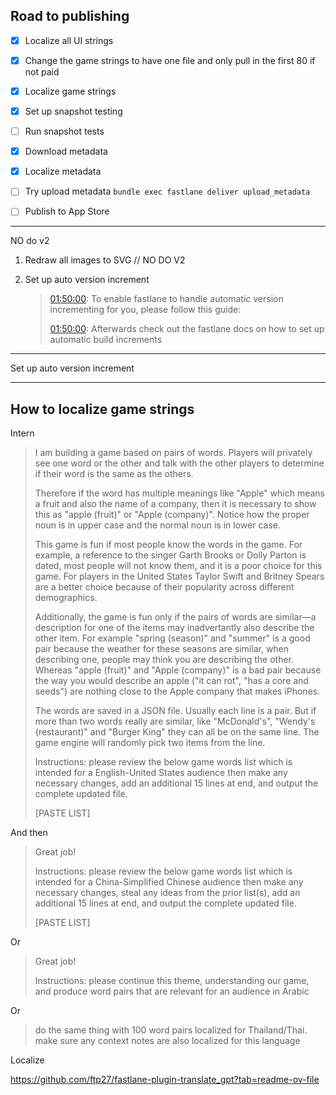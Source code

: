 ## Road to publishing

- [x] Localize all UI strings
- [x] Change the game strings to have one file and only pull in the first 80 if not paid
- [x] Localize game strings
- [x] Set up snapshot testing
- [ ] Run snapshot tests
- [x] Download metadata
- [x] Localize metadata
- [ ] Try upload metadata `bundle exec fastlane deliver upload_metadata`



- [ ] Publish to App Store



---

NO do v2

1. Redraw all images to SVG // NO DO V2

2. Set up auto version increment

   > [01:50:00]: To enable fastlane to handle automatic version incrementing for you, please follow this guide:
   >
   > [01:50:00]: https://developer.apple.com/library/content/qa/qa1827/_index.html
   >
   > [01:50:00]: Afterwards check out the fastlane docs on how to set up automatic build increments
   >
   > [01:50:00]: https://docs.fastlane.tools/getting-started/ios/beta-deployment/#best-practices

---

Set up auto version increment

---

## How to localize game strings

Intern

> I am building a game based on pairs of words. Players will privately see one word or the other and talk with the other players to determine if their word is the same as the others.
>
> Therefore if the word has multiple meanings like "Apple" which means a fruit and also the name of a company, then it is necessary to show this as "apple (fruit)" or "Apple (company)". Notice how the proper noun is in upper case and the normal noun is in lower case.
>
> This game is fun if most people know the words in the game. For example, a reference to the singer Garth Brooks or Dolly Parton is dated, most people will not know them, and it is a poor choice for this game. For players in the United States Taylor Swift and Britney Spears are a better choice because of their popularity across different demographics.
>
> Additionally, the game is fun only if the pairs of words are similar—a description for one of the items may inadvertantly also describe the other item. For example "spring (season)" and "summer" is a good pair because the weather for these seasons are similar, when describing one, people may think you are describing the other. Whereas "apple (fruit)" and "Apple (company)" is a bad pair because the way you would describe an apple ("it can rot", "has a core and seeds") are nothing close to the Apple company that makes iPhones.
>
> The words are saved in a JSON file. Usually each line is a pair. But if more than two words really are similar, like "McDonald's", "Wendy's (restaurant)" and "Burger King" they can all be on the same line. The game engine will randomly pick two items from the line.
>
> Instructions: please review the below game words list which is intended for a English-United States audience then make any necessary changes, add an additional 15 lines at end, and output the complete updated file.
>
> [PASTE LIST]

And then

> Great job!
>
> Instructions: please review the below game words list which is intended for a China-Simplified Chinese audience then make any necessary changes, steal any ideas from the prior list(s), add an additional 15 lines at end, and output the complete updated file.
>
> [PASTE LIST]

Or

> Great job!
>
> Instructions: please continue this theme, understanding our game, and produce word pairs that are relevant for an audience in Arabic
>
> 

Or

> do the same thing with 100 word pairs localized for Thailand/Thai. make sure any context notes are also localized for this language





Localize

https://github.com/ftp27/fastlane-plugin-translate_gpt?tab=readme-ov-file
